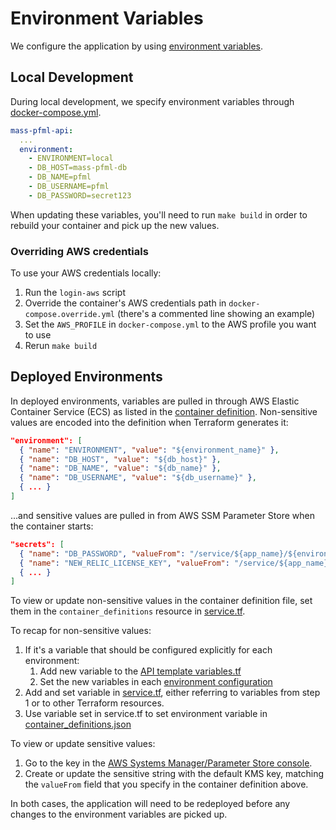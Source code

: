 # Environment Variables

We configure the application by using [environment variables](https://12factor.net/config).

## Local Development

During local development, we specify environment variables through [docker-compose.yml](/api/docker-compose.yml).

```yaml
mass-pfml-api:
  ...
  environment:
    - ENVIRONMENT=local
    - DB_HOST=mass-pfml-db
    - DB_NAME=pfml
    - DB_USERNAME=pfml
    - DB_PASSWORD=secret123
```

When updating these variables, you'll need to run `make build` 
in order to rebuild your container and pick up the new values.

### Overriding AWS credentials

To use your AWS credentials locally:

1. Run the `login-aws` script
1. Override the container's AWS credentials path in `docker-compose.override.yml` (there's a commented line showing an example)
1. Set the `AWS_PROFILE` in `docker-compose.yml` to the AWS profile you want to use
1. Rerun `make build`

## Deployed Environments

In deployed environments, variables are pulled in through AWS Elastic Container Service (ECS) 
as listed in the [container definition](/infra/api/template/container_definitions.json). 
Non-sensitive values are encoded into the definition when Terraform generates it:

```json
"environment": [
  { "name": "ENVIRONMENT", "value": "${environment_name}" },
  { "name": "DB_HOST", "value": "${db_host}" },
  { "name": "DB_NAME", "value": "${db_name}" },
  { "name": "DB_USERNAME", "value": "${db_username}" },
  { ... }
]
```

...and sensitive values are pulled in from AWS SSM Parameter Store when the container starts:

```json
"secrets": [
  { "name": "DB_PASSWORD", "valueFrom": "/service/${app_name}/${environment_name}/db-password" },
  { "name": "NEW_RELIC_LICENSE_KEY", "valueFrom": "/service/${app_name}/common/newrelic-license-key" },
  { ... }
]
```

To view or update non-sensitive values in the container definition file, 
set them in the `container_definitions` resource in [service.tf](/infra/api/template/service.tf).

To recap for non-sensitive values:

1. If it's a variable that should be configured explicitly for each environment:
    1. Add new variable to the [API template
       variables.tf](/infra/api/template/variables.tf)
    2. Set the new variables in each [environment
       configuration](/infra/api/environments)
2. Add and set variable in [service.tf](/infra/api/template/service.tf), either
   referring to variables from step 1 or to other Terraform resources.
3. Use variable set in service.tf to set environment variable in
   [container_definitions.json](/infra/api/template/container_definitions.json)

To view or update sensitive values:

1. Go to the key in the [AWS Systems Manager/Parameter Store
   console](https://console.aws.amazon.com/systems-manager/parameters?region=us-east-1).
2. Create or update the sensitive string with the default KMS key, matching the
   `valueFrom` field that you specify in the container definition above.

In both cases, the application will need to be redeployed before any changes to the environment variables are picked up.
